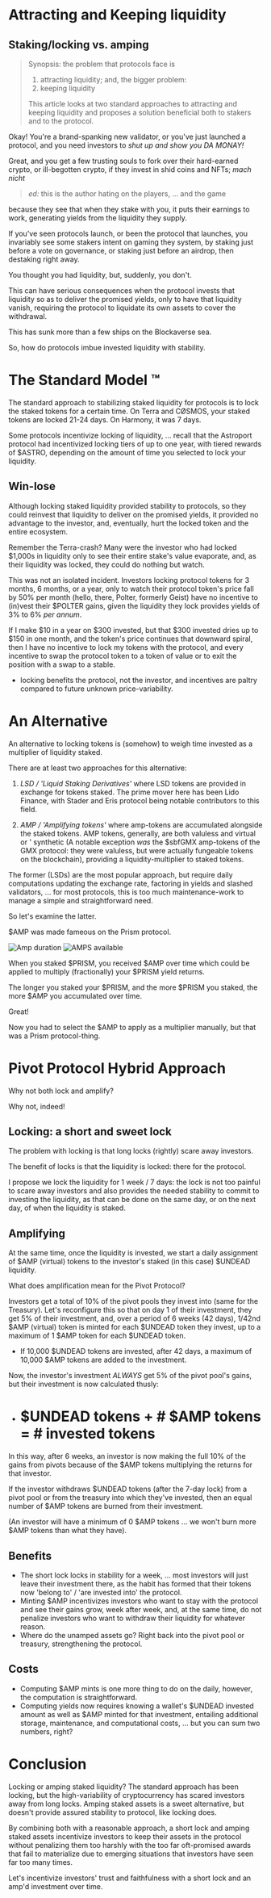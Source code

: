 # Attracting and Keeping liquidity

## Staking/locking vs. amping

<blockquote>
Synopsis: the problem that protocols face is

1. attracting liquidity; and, the bigger problem:
2. keeping liquidity

This article looks at two standard approaches to attracting and keeping 
liquidity and proposes a solution beneficial both to stakers and to the
protocol.
</blockquote>

Okay! You're a brand-spanking new validator, or you've just launched a protocol,
and you need investors to *shut up and show you DA MONAY!*

Great, and you get a few trusting souls to fork over their hard-earned crypto,
or ill-begotten crypto, if they invest in shid coins and NFTs; *mach nicht*

> *ed:* this is the author hating on the players, ... and the game

because they see that when they stake with you, it puts their earnings to work,
generating yields from the liquidity they supply.

If you've seen protocols launch, or been the protocol that launches, you 
invariably see some stakers intent on gaming they system, by staking just
before a vote on governance, or staking just before an airdrop, then destaking
right away.

You thought you had liquidity, but, suddenly, you don't.

This can have serious consequences when the protocol invests that liquidity
so as to deliver the promised yields, only to have that liquidity vanish, 
requiring the protocol to liquidate its own assets to cover the withdrawal.

This has sunk more than a few ships on the Blockaverse sea.

So, how do protocols imbue invested liquidity with stability.

# The Standard Model &trade;

The standard approach to stabilizing staked liquidity for protocols is to
lock the staked tokens for a certain time. On Terra and CØSMOS, your staked 
tokens are locked 21-24 days. On Harmony, it was 7 days.

Some protocols incentivize locking of liquidity, ... recall that the Astroport
protocol had incentivized locking tiers of up to one year, with tiered rewards
of $ASTRO, depending on the amount of time you selected to lock your liquidity.

## Win-lose

Although locking staked liquidity provided stability to protocols, so they 
could reinvest that liquidity to deliver on the promised yields, it provided
no advantage to the investor, and, eventually, hurt the locked token and the
entire ecosystem.

Remember the Terra-crash? Many were the investor who had locked $1,000s in
liquidity only to see their entire stake's value evaporate, and, as their
liquidity was locked, they could do nothing but watch.

This was not an isolated incident. Investors locking protocol tokens for
3 months, 6 months, or a year, only to watch their protocol token's price fall 
by 50% per month (hello, there, Polter, formerly Geist) have no incentive to 
(in)vest their $POLTER gains, given the liquidity they lock provides yields of
3% to 6% *per annum*.

If I make $10 in a year on $300 invested, but that $300 invested dries up to
$150 in one month, and the token's price continues that downward spiral, then
I have no incentive to lock my tokens with the protocol, and every incentive
to swap the protocol token to a token of value or to exit the position with a 
swap to a stable.

* locking benefits the protocol, not the investor, and incentives are paltry
compared to future unknown price-variability.

# An Alternative

An alternative to locking tokens is (somehow) to weigh time invested as a
multiplier of liquidity staked.

There are at least two approaches for this alternative:

1. *LSD / 'Liquid Staking Derivatives'* where LSD tokens are provided in
exchange for tokens staked. The prime mover here has been Lido Finance, with
Stader and Eris protocol being notable contributors to this field.

2. *AMP / 'Amplifying tokens'* where amp-tokens are accumulated alongside
the staked tokens. AMP tokens, generally, are both valuless and virtual or '
synthetic (A notable exception *was* the $sbfGMX amp-tokens of the GMX protocol:
they were valuless, but were actually fungeable tokens on the blockchain),
providing a liquidity-multiplier to staked tokens.

The former (LSDs) are the most popular approach, but require daily computations
updating the exchange rate, factoring in yields and slashed validators, ...
for most protocols, this is too much maintenance-work to manage a simple
and straightforward need.

So let's examine the latter.

$AMP was made fameous on the Prism protocol. 

![Amp duration](imgs/staking/01a-amp-vault.png)
![AMPS available](imgs/staking/01b-amps-available.png)

When you staked $PRISM, you 
received $AMP over time which could be applied to multiply (fractionally) your 
$PRISM yield returns.

The longer you staked your $PRISM, and the more $PRISM you staked, the more
$AMP you accumulated over time.

Great!

Now you had to select the $AMP to apply as a multiplier manually, but that
was a Prism protocol-thing.

# Pivot Protocol Hybrid Approach

Why not both lock and amplify?

Why not, indeed!

## Locking: a short and sweet lock

The problem with locking is that long locks (rightly) scare away investors.

The benefit of locks is that the liquidity is locked: there for the protocol.

I propose we lock the liquidity for 1 week / 7 days: the lock is not too
painful to scare away investors and also provides the needed stability
to commit to investing the liquidity, as that can be done on the same day, or
on the next day, of when the liquidity is staked.

## Amplifying

At the same time, once the liquidity is invested, we start a daily assignment
of $AMP (virtual) tokens to the investor's staked (in this case) $UNDEAD
liquidity.

What does amplification mean for the Pivot Protocol?

Investors get a total of 10% of the pivot pools they invest into (same for
the Treasury). Let's reconfigure this so that on day 1 of their investment,
they get 5% of their investment, and, over a period of 6 weeks (42 days),
1/42nd $AMP (virtual) token is minted for each $UNDEAD token they invest, up
to a maximum of 1 $AMP token for each $UNDEAD token.

* If 10,000 $UNDEAD tokens are invested, after 42 days, a maximum of 10,000 $AMP
tokens are added to the investment.

Now, the investor's investment *ALWAYS* get 5% of the pivot pool's gains, but
their investment is now calculated thusly:

* # $UNDEAD tokens + # $AMP tokens = # invested tokens

In this way, after 6 weeks, an investor is now making the full 10% of the gains
from pivots because of the $AMP tokens multiplying the returns for that 
investor.

If the investor withdraws $UNDEAD tokens (after the 7-day lock) from a pivot 
pool or from the treasury into which they've invested, then an
equal number of $AMP tokens are burned from their investment.

(An investor will have a minimum of 0 $AMP tokens ... we won't burn more
$AMP tokens than what they have).

## Benefits

* The short lock locks in stability for a week, ... most investors will just
leave their investment there, as the habit has formed that their tokens now
'belong to' / 'are invested into' the protocol.
* Minting $AMP incentivizes investors who want to stay with the protocol and
see their gains grow, week after week, and, at the same time, do not penalize
investors who want to withdraw their liquidity for whatever reason.
* Where do the unamped assets go? Right back into the pivot pool or treasury,
strengthening the protocol.

## Costs

* Computing $AMP mints is one more thing to do on the daily, however, the
computation is straightforward.
* Computing yields now requires knowing a wallet's $UNDEAD invested amount as 
well as $AMP minted for that investment, entailing additional storage, 
maintenance, and computational costs, ... but you can sum two numbers, right?

# Conclusion

Locking or amping staked liquidity? The standard approach has been locking,
but the high-variability of cryptocurrency has scared investors away from
long locks. Amping staked assets is a sweet alternative, but doesn't provide
assured stability to protocol, like locking does.

By combining both with a reasonable approach, a short lock and amping staked
assets incentivize investors to keep their assets in the protocol without
penalizing them too harshly with the too far oft-promised awards that fail
to materialize due to emerging situations that investors have seen far too
many times.

Let's incentivize investors' trust and faithfulness with a short lock and an
amp'd investment over time.

